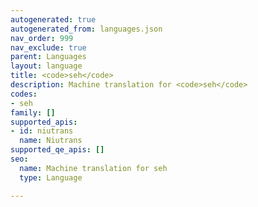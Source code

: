 ```yaml
---
autogenerated: true
autogenerated_from: languages.json
nav_order: 999
nav_exclude: true
parent: Languages
layout: language
title: <code>seh</code>
description: Machine translation for <code>seh</code>
codes:
- seh
family: []
supported_apis:
- id: niutrans
  name: Niutrans
supported_qe_apis: []
seo:
  name: Machine translation for seh
  type: Language

---
```


